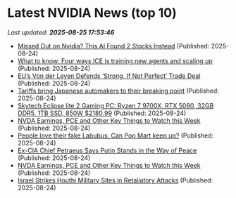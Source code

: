# Latest NVIDIA News (top 10)
_Last updated: **2025-08-25 17:53:46**_

- [Missed Out on Nvidia? This AI Found 2 Stocks Instead](https://biztoc.com/x/e1da417fc7b75023) (Published: 2025-08-24)
- [What to know: Four ways ICE is training new agents and scaling up](https://biztoc.com/x/b5327df837b1dec7) (Published: 2025-08-24)
- [EU’s Von der Leyen Defends ‘Strong, If Not Perfect’ Trade Deal](https://biztoc.com/x/fae08e3e2f4e4ef2) (Published: 2025-08-24)
- [Tariffs bring Japanese automakers to their breaking point](https://biztoc.com/x/a73927fdd870dfd6) (Published: 2025-08-24)
- [Skytech Eclipse lite 2 Gaming PC: Ryzen 7 9700X, RTX 5080, 32GB DDR5, 1TB SSD, 850W $2180.99](https://slickdeals.net/f/18552538-skytech-eclipse-lite-2-gaming-pc-ryzen-7-9700x-rtx-5080-32gb-ddr5-1tb-ssd-850w-2180-99-at-skytech-gaming) (Published: 2025-08-24)
- [NVDA Earnings, PCE and Other Key Things to Watch this Week](https://biztoc.com/x/7d58de0c53d6f5ab) (Published: 2025-08-24)
- [People love their fake Labubus. Can Pop Mart keep up?](https://biztoc.com/x/265280bebb1684c1) (Published: 2025-08-24)
- [Ex-CIA Chief Petraeus Says Putin Stands in the Way of Peace](https://biztoc.com/x/19cd10a53b9c0247) (Published: 2025-08-24)
- [NVDA Earnings, PCE and Other Key Things to Watch this Week](https://www.barchart.com/story/news/34358509/nvda-earnings-pce-and-other-key-things-to-watch-this-week) (Published: 2025-08-24)
- [Israel Strikes Houthi Military Sites in Retaliatory Attacks](https://biztoc.com/x/0964f4d9684d23be) (Published: 2025-08-24)
